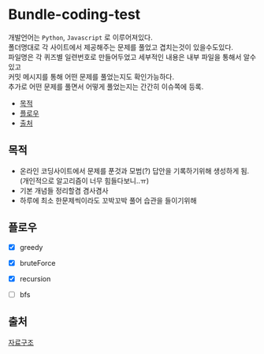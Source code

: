 # Bundle-coding-test

개발언어는 `Python`, `Javascript` 로 이루어져있다.  
폴더명대로 각 사이트에서 제공해주는 문제를 풀었고 겹치는것이 있을수도있다.  
파일명은 각 퀴즈별 일련번호로 만들어두었고 세부적인 내용은 내부 파일을 통해서 알수있고  
커밋 메시지를 통해 어떤 문제를 풀었는지도 확인가능하다.  
추가로 어떤 문제를 풀면서 어떻게 풀었는지는 간간히 이슈쪽에 등록.  

* [목적](#목적)
* [플로우](#플로우)
* [출처](#출처)

## 목적
* 온라인 코딩사이트에서 문제를 푼것과 모범(?) 답안을 기록하기위해 생성하게 됨. (개인적으로 알고리즘이 너무 힘들다보니..ㅠ)
* 기본 개념들 정리할겸 겸사겸사
* 하루에 최소 한문제씩이라도 꼬박꼬박 풀어 습관을 들이기위해

## 플로우
* [x] greedy
* [x] bruteForce
* [x] recursion
* [ ] bfs


## 출처
[자료구조](http://ejklike.github.io/2017/03/04/sorting-algorithms-with-python.html)
